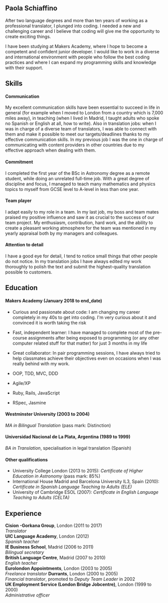 ## Paola Schiaffino

After two language degrees and more than ten years of working as a professional translator, I plunged into coding. I needed a new and challenging career and I believe that coding will give me the opportunity to create exciting things.

I have been studying at Makers Academy, where I hope to become a competent and confident junior developer. I would like to work in a diverse and international environment with people who follow the best coding practices and where I can expand my programming skills and knowledge with their support.

## Skills

#### Communication

My excellent communication skills have been essential to succeed in life in general (for example when I moved to London from a country which is 7,000 miles away), in teaching (when I lived in Madrid, I taught adults who spoke no Spanish or English at all, how to write). Also in translation jobs: when I was in charge of a diverse team of translators, I was able to connect with them and make it possible to meet our targets/deadlines thanks to my effective communication skills. In my previous job I was the one in charge of communicating with content providers in other countries due to my effective approach when dealing with them.

#### Commitment
I completed the first year of the BSc in Astronomy degree as a remote student, while doing an unrelated full-time job. With a great degree of discipline and focus, I managed to teach many mathematics and physics topics to myself from GCSE level to A-level in less than one year.

#### Team player
I adapt easily to my role in a team. In my last job, my boss and team mates praised my positive influence and saw it as crucial to the success of our team project. My enthusiasm, contribution, hard work, and the ability to create a pleasant working atmosphere for the team was mentioned in my yearly appraisal both by my managers and colleagues.

#### Attention to detail
I have a good eye for detail, I tend to notice small things that other people do not notice. In my translation jobs I have always edited my work thoroughly to polish the text and submit the highest-quality translation possible to customers.

## Education

#### Makers Academy (January 2018 to end_date)
- Curious and passionate about code: I am changing my career completely in my 40s to get into coding. I'm very curious about it and convinced it is worth taking the risk
- Fast, independent learner: I have managed to complete most of the pre-course assignments after being exposed to programming (or any other computer related stuff for that matter) for just 3 months in my life
- Great collaborator: In pair programming sessions, I have always tried to help classmates achieve their objectives even on occasions when I was really behind with my work.

- OOP, TDD, MVC, DDD
- Agile/XP
- Ruby, Rails, JavaScript
- RSpec, Jasmine

#### Westminster University (2003 to 2004)
*MA in Bilingual Translation* (pass mark: Distinction)

#### Universidad Nacional de La Plata, Argentina (1989 to 1999)
*BA in Translation*, specialisation in legal translation (Spanish)

#### Other qualifications
- University College London (2013 to 2015): *Certificate of Higher Education in Astronomy* (pass mark: 85%)
- International House Madrid and Barcelona University IL3, Spain (2010): *Certificate in Spanish Language Teaching to Adults (ELE)*
- University of Cambridge ESOL (2007): *Certificate in English Language Teaching to Adults (CELTA)*

## Experience

**Cision -Gorkana Group**, London (2011 to 2017)    
*Translator*  
**UIC Language Academy**, London (2012)   
*Spanish teacher*  
**IE Business School**, Madrid (2006 to 2011)   
*Bilingual secretary*  
**British Language Centre**, Madrid (2007 to 2010)   
*English teacher*  
**Eurolondon Appointments**, London (2003 to 2005)   
*Freelance translator*
**Durrants**, London (2000 to 2005)   
*Financial translator*, promoted to *Deputy Team Leader* in 2002  
**UK Employment Service (London Bridge Jobcentre)**, London (1999 to 2000)   
*Administrative officer*  
